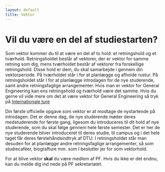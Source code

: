 ```yaml
---
layout: default
title: Vektor
---
```


<h1>Vil du være en del af studiestarten?</h1>

<div id="poster-image" style="background-image: url('/static/img/vektor.jpg');">
</div>

<p>
	Som vektor kommer du til at være en del af to hold: et retningshold og et tværhold. 
	Retningsholdet består af vektorer, der er vektor for samme retning som dig, mens tværholdet består af vektorer fra forskellige retningshold. 
	Disse hold er dem, du skal samarbejde i gennem din vektorperiode. 
	På tværholdet står i for at planlægge og afholde rustur. På retningsholdet står I for at planlægge introdagen for de nye studerende, samt andre retningsfaglige arrangementer. 
	Hvis man er vektor for General Engineering kan ens retningshold og tværhold være det samme. Hvis du gerne vil vide mere om det at være vektor for General Engineering så tryk på <a href="/internationale-ture.html">Internationale ture</a>
</p>

<p>
	Din første officielle opgave som vektor er at modtage de nystartende på introdagen. 
	Det er denne dag, de nye studerende møder deres medstuderende for første gang, ligesom du introduceres til dit hold af nye studerende, som du skal følge gennem hele første semester. 
	Det er her de nye studerende bliver introduceret til deres studie, til campus og i det hele taget får deres førstehåndsindtryk af DTU. 
	I retningsholdet står man desuden for at planlægge andre retningsfaglige arrangementer, så som studiecaféer, biografture mm. som I beslutter jer for som vektorhold.
</p>

<p>
	For at blive vektor <b>skal</b> du være medlem af PF. 
	Hvis du ikke er det endnu, kan du melde dig ind nede på PF sekretariatet.
</p>
